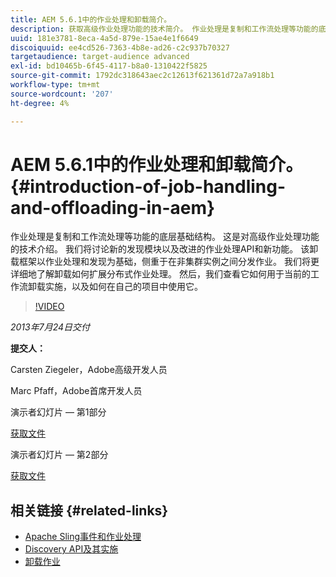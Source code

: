 ```yaml
---
title: AEM 5.6.1中的作业处理和卸载简介。
description: 获取高级作业处理功能的技术简介。 作业处理是复制和工作流处理等功能的底层基础结构。 了解发现模块以及改进的作业处理API和新功能。
uuid: 181e3781-8eca-4a5d-879e-15ae4e1f6649
discoiquuid: ee4cd526-7363-4b8e-ad26-c2c937b70327
targetaudience: target-audience advanced
exl-id: bd10465b-6f45-4117-b8a0-1310422f5825
source-git-commit: 1792dc318643aec2c12613f621361d72a7a918b1
workflow-type: tm+mt
source-wordcount: '207'
ht-degree: 4%

---
```


# AEM 5.6.1中的作业处理和卸载简介。 {#introduction-of-job-handling-and-offloading-in-aem}

作业处理是复制和工作流处理等功能的底层基础结构。 这是对高级作业处理功能的技术介绍。 我们将讨论新的发现模块以及改进的作业处理API和新功能。 该卸载框架以作业处理和发现为基础，侧重于在非集群实例之间分发作业。 我们将更详细地了解卸载如何扩展分布式作业处理。 然后，我们查看它如何用于当前的工作流卸载实施，以及如何在自己的项目中使用它。

>[!VIDEO](https://video.tv.adobe.com/v/19580/?quality=9)

*2013年7月24日交付*

**提交人：**

Carsten Ziegeler，Adobe高级开发人员

Marc Pfaff，Adobe首席开发人员

演示者幻灯片 — 第1部分

[获取文件](assets/jobhandling.pdf)

演示者幻灯片 — 第2部分

[获取文件](assets/offloading.pdf)

## 相关链接 {#related-links}

* [Apache Sling事件和作业处理](https://sling.apache.org/documentation/bundles/apache-sling-eventing-and-job-handling.html)
* [Discovery API及其实施](https://sling.apache.org/documentation/bundles/discovery-api-and-impl.html)
* [卸载作业](https://docs.adobe.com/docs/en/cq/current/deploying/offloading.html)
